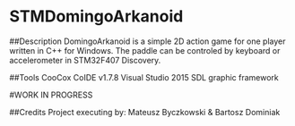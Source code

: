 # STMDomingoArkanoid
##Description
DomingoArkanoid is a simple 2D action game for one player written in C++ for Windows.
The paddle can be controled by keyboard or accelerometer in STM32F407 Discovery.

##Tools
CooCox CoIDE v1.7.8
Visual Studio 2015
SDL graphic framework

#WORK IN PROGRESS

##Credits
Project executing by:
Mateusz Byczkowski & Bartosz Dominiak
